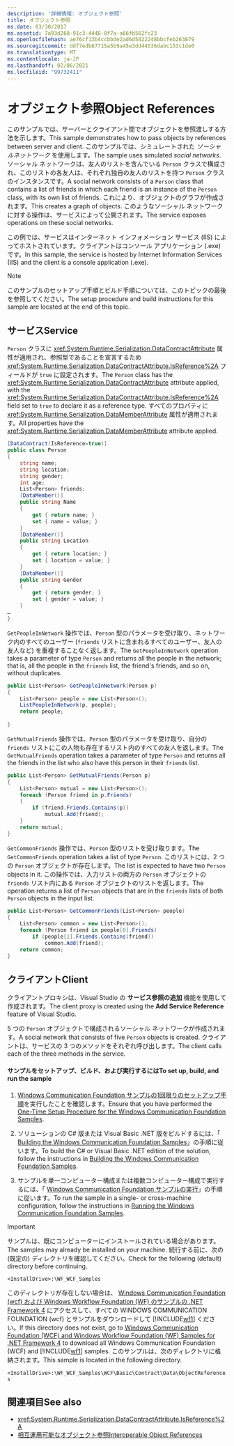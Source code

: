 ```yaml
---
description: '詳細情報: オブジェクト参照'
title: オブジェクト参照
ms.date: 03/30/2017
ms.assetid: 7a93d260-91c3-4448-8f7a-a66fb562fc23
ms.openlocfilehash: ae76cf13b4ccbbde2ad6d5022248bbcfeb263879
ms.sourcegitcommit: ddf7edb67715a5b9a45e3dd44536dabc153c1de0
ms.translationtype: MT
ms.contentlocale: ja-JP
ms.lasthandoff: 02/06/2021
ms.locfileid: "99732411"
---
```

# <a name="object-references"></a><span data-ttu-id="3127e-103">オブジェクト参照</span><span class="sxs-lookup"><span data-stu-id="3127e-103">Object References</span></span>

<span data-ttu-id="3127e-104">このサンプルでは、サーバーとクライアント間でオブジェクトを参照渡しする方法を示します。</span><span class="sxs-lookup"><span data-stu-id="3127e-104">This sample demonstrates how to pass objects by references between server and client.</span></span> <span data-ttu-id="3127e-105">このサンプルでは、シミュレートされた *ソーシャルネットワーク* を使用します。</span><span class="sxs-lookup"><span data-stu-id="3127e-105">The sample uses simulated *social networks*.</span></span> <span data-ttu-id="3127e-106">ソーシャル ネットワークは、友人のリストを含んでいる `Person` クラスで構成され、このリストの各友人は、それぞれ独自の友人のリストを持つ `Person` クラスのインスタンスです。</span><span class="sxs-lookup"><span data-stu-id="3127e-106">A social network consists of a `Person` class that contains a list of friends in which each friend is an instance of the `Person` class, with its own list of friends.</span></span> <span data-ttu-id="3127e-107">これにより、オブジェクトのグラフが作成されます。</span><span class="sxs-lookup"><span data-stu-id="3127e-107">This creates a graph of objects.</span></span> <span data-ttu-id="3127e-108">このようなソーシャル ネットワークに対する操作は、サービスによって公開されます。</span><span class="sxs-lookup"><span data-stu-id="3127e-108">The service exposes operations on these social networks.</span></span>  
  
 <span data-ttu-id="3127e-109">この例では、サービスはインターネット インフォメーション サービス (IIS) によってホストされています。クライアントはコンソール アプリケーション (.exe) です。</span><span class="sxs-lookup"><span data-stu-id="3127e-109">In this sample, the service is hosted by Internet Information Services (IIS) and the client is a console application (.exe).</span></span>  
  
> [!NOTE]
> <span data-ttu-id="3127e-110">このサンプルのセットアップ手順とビルド手順については、このトピックの最後を参照してください。</span><span class="sxs-lookup"><span data-stu-id="3127e-110">The setup procedure and build instructions for this sample are located at the end of this topic.</span></span>  
  
## <a name="service"></a><span data-ttu-id="3127e-111">サービス</span><span class="sxs-lookup"><span data-stu-id="3127e-111">Service</span></span>  

 <span data-ttu-id="3127e-112">`Person` クラスに <xref:System.Runtime.Serialization.DataContractAttribute> 属性が適用され、参照型であることを宣言するため <xref:System.Runtime.Serialization.DataContractAttribute.IsReference%2A> フィールドが `true` に設定されます。</span><span class="sxs-lookup"><span data-stu-id="3127e-112">The `Person` class has the <xref:System.Runtime.Serialization.DataContractAttribute> attribute applied, with the <xref:System.Runtime.Serialization.DataContractAttribute.IsReference%2A> field set to `true` to declare it as a reference type.</span></span> <span data-ttu-id="3127e-113">すべてのプロパティに <xref:System.Runtime.Serialization.DataMemberAttribute> 属性が適用されます。</span><span class="sxs-lookup"><span data-stu-id="3127e-113">All properties have the <xref:System.Runtime.Serialization.DataMemberAttribute> attribute applied.</span></span>  
  
```csharp
[DataContract(IsReference=true)]  
public class Person  
{  
    string name;  
    string location;  
    string gender;  
    int age;  
    List<Person> friends;  
    [DataMember()]  
    public string Name  
    {  
        get { return name; }  
        set { name = value; }  
    }  
    [DataMember()]  
    public string Location  
    {  
        get { return location; }  
        set { location = value; }  
    }  
    [DataMember()]  
    public string Gender  
    {  
        get { return gender; }  
        set { gender = value; }  
    }  
…  
}  
```  
  
 <span data-ttu-id="3127e-114">`GetPeopleInNetwork` 操作では、`Person` 型のパラメータを受け取り、ネットワーク内のすべてのユーザー (`friends` リストに含まれるすべてのユーザー、友人の友人など) を重複することなく返します。</span><span class="sxs-lookup"><span data-stu-id="3127e-114">The `GetPeopleInNetwork` operation takes a parameter of type `Person` and returns all the people in the network; that is, all the people in the `friends` list, the friend's friends, and so on, without duplicates.</span></span>  
  
```csharp
public List<Person> GetPeopleInNetwork(Person p)  
{  
    List<Person> people = new List<Person>();  
    ListPeopleInNetwork(p, people);  
    return people;  
  
}  
```  
  
 <span data-ttu-id="3127e-115">`GetMutualFriends` 操作では、`Person` 型のパラメータを受け取り、自分の `friends` リストにこの人物も存在するリスト内のすべての友人を返します。</span><span class="sxs-lookup"><span data-stu-id="3127e-115">The `GetMutualFriends` operation takes a parameter of type `Person` and returns all the friends in the list who also have this person in their `friends` list.</span></span>  
  
```csharp
public List<Person> GetMutualFriends(Person p)  
{  
    List<Person> mutual = new List<Person>();  
    foreach (Person friend in p.Friends)  
    {  
        if (friend.Friends.Contains(p))  
            mutual.Add(friend);  
    }  
    return mutual;  
}  
```  
  
 <span data-ttu-id="3127e-116">`GetCommonFriends` 操作では、`Person` 型のリストを受け取ります。</span><span class="sxs-lookup"><span data-stu-id="3127e-116">The `GetCommonFriends` operation takes a list of type `Person`.</span></span> <span data-ttu-id="3127e-117">このリストには、2 つの `Person` オブジェクトが存在します。</span><span class="sxs-lookup"><span data-stu-id="3127e-117">The list is expected to have two `Person` objects in it.</span></span> <span data-ttu-id="3127e-118">この操作では、入力リストの両方の `Person` オブジェクトの `friends` リスト内にある `Person` オブジェクトのリストを返します。</span><span class="sxs-lookup"><span data-stu-id="3127e-118">The operation returns a list of `Person` objects that are in the `friends` lists of both `Person` objects in the input list.</span></span>  
  
```csharp
public List<Person> GetCommonFriends(List<Person> people)  
{  
    List<Person> common = new List<Person>();  
    foreach (Person friend in people[0].Friends)  
        if (people[1].Friends.Contains(friend))  
            common.Add(friend);  
    return common;  
}  
```  
  
## <a name="client"></a><span data-ttu-id="3127e-119">クライアント</span><span class="sxs-lookup"><span data-stu-id="3127e-119">Client</span></span>  

 <span data-ttu-id="3127e-120">クライアントプロキシは、Visual Studio の **サービス参照の追加** 機能を使用して作成されます。</span><span class="sxs-lookup"><span data-stu-id="3127e-120">The client proxy is created using the **Add Service Reference** feature of Visual Studio.</span></span>  
  
 <span data-ttu-id="3127e-121">5 つの `Person` オブジェクトで構成されるソーシャル ネットワークが作成されます。</span><span class="sxs-lookup"><span data-stu-id="3127e-121">A social network that consists of five `Person` objects is created.</span></span> <span data-ttu-id="3127e-122">クライアントは、サービスの 3 つのメソッドをそれぞれ呼び出します。</span><span class="sxs-lookup"><span data-stu-id="3127e-122">The client calls each of the three methods in the service.</span></span>  
  
#### <a name="to-set-up-build-and-run-the-sample"></a><span data-ttu-id="3127e-123">サンプルをセットアップ、ビルド、および実行するには</span><span class="sxs-lookup"><span data-stu-id="3127e-123">To set up, build, and run the sample</span></span>  
  
1. <span data-ttu-id="3127e-124">[Windows Communication Foundation サンプルの1回限りのセットアップ手順](one-time-setup-procedure-for-the-wcf-samples.md)を実行したことを確認します。</span><span class="sxs-lookup"><span data-stu-id="3127e-124">Ensure that you have performed the [One-Time Setup Procedure for the Windows Communication Foundation Samples](one-time-setup-procedure-for-the-wcf-samples.md).</span></span>  
  
2. <span data-ttu-id="3127e-125">ソリューションの C# 版または Visual Basic .NET 版をビルドするには、「 [Building the Windows Communication Foundation Samples](building-the-samples.md)」の手順に従います。</span><span class="sxs-lookup"><span data-stu-id="3127e-125">To build the C# or Visual Basic .NET edition of the solution, follow the instructions in [Building the Windows Communication Foundation Samples](building-the-samples.md).</span></span>  
  
3. <span data-ttu-id="3127e-126">サンプルを単一コンピューター構成または複数コンピューター構成で実行するには、「 [Windows Communication Foundation サンプルの実行](running-the-samples.md)」の手順に従います。</span><span class="sxs-lookup"><span data-stu-id="3127e-126">To run the sample in a single- or cross-machine configuration, follow the instructions in [Running the Windows Communication Foundation Samples](running-the-samples.md).</span></span>  
  
> [!IMPORTANT]
> <span data-ttu-id="3127e-127">サンプルは、既にコンピューターにインストールされている場合があります。</span><span class="sxs-lookup"><span data-stu-id="3127e-127">The samples may already be installed on your machine.</span></span> <span data-ttu-id="3127e-128">続行する前に、次の (既定の) ディレクトリを確認してください。</span><span class="sxs-lookup"><span data-stu-id="3127e-128">Check for the following (default) directory before continuing.</span></span>  
>
> `<InstallDrive>:\WF_WCF_Samples`  
>
> <span data-ttu-id="3127e-129">このディレクトリが存在しない場合は、 [Windows Communication Foundation (wcf) および Windows Workflow Foundation (WF) のサンプルの .NET Framework 4](https://www.microsoft.com/download/details.aspx?id=21459) にアクセスして、すべての WINDOWS COMMUNICATION FOUNDATION (wcf) とサンプルをダウンロードして [!INCLUDE[wf1](../../../../includes/wf1-md.md)] ください。</span><span class="sxs-lookup"><span data-stu-id="3127e-129">If this directory does not exist, go to [Windows Communication Foundation (WCF) and Windows Workflow Foundation (WF) Samples for .NET Framework 4](https://www.microsoft.com/download/details.aspx?id=21459) to download all Windows Communication Foundation (WCF) and [!INCLUDE[wf1](../../../../includes/wf1-md.md)] samples.</span></span> <span data-ttu-id="3127e-130">このサンプルは、次のディレクトリに格納されます。</span><span class="sxs-lookup"><span data-stu-id="3127e-130">This sample is located in the following directory.</span></span>  
>
> `<InstallDrive>:\WF_WCF_Samples\WCF\Basic\Contract\Data\ObjectReferences`  
  
## <a name="see-also"></a><span data-ttu-id="3127e-131">関連項目</span><span class="sxs-lookup"><span data-stu-id="3127e-131">See also</span></span>

- <xref:System.Runtime.Serialization.DataContractAttribute.IsReference%2A>
- [<span data-ttu-id="3127e-132">相互運用可能なオブジェクト参照</span><span class="sxs-lookup"><span data-stu-id="3127e-132">Interoperable Object References</span></span>](../feature-details/interoperable-object-references.md)
